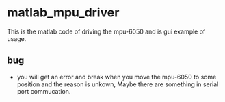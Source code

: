 # matlab_mpu_driver
This is the matlab code of driving the mpu-6050 and is gui example of usage.

## bug
* you will get an error and break when you move the mpu-6050 to some position and the reason is unkown, Maybe there are something in serial port commucation.